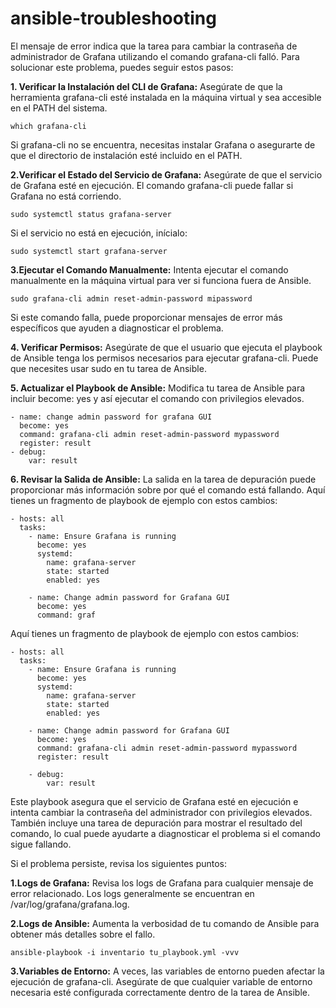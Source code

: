 # ansible-troubleshooting
El mensaje de error indica que la tarea para cambiar la contraseña de administrador de Grafana utilizando el comando grafana-cli falló. Para solucionar este problema, puedes seguir estos pasos:

**1. Verificar la Instalación del CLI de Grafana:** Asegúrate de que la herramienta grafana-cli esté instalada en la máquina virtual y sea accesible en el PATH del sistema.
```
which grafana-cli
```
Si grafana-cli no se encuentra, necesitas instalar Grafana o asegurarte de que el directorio de instalación esté incluido en el PATH.

**2.Verificar el Estado del Servicio de Grafana:** Asegúrate de que el servicio de Grafana esté en ejecución. El comando grafana-cli puede fallar si Grafana no está corriendo.
```
sudo systemctl status grafana-server
```
Si el servicio no está en ejecución, inícialo:
```
sudo systemctl start grafana-server
```
**3.Ejecutar el Comando Manualmente:** Intenta ejecutar el comando manualmente en la máquina virtual para ver si funciona fuera de Ansible.
```
sudo grafana-cli admin reset-admin-password mipassword
```
Si este comando falla, puede proporcionar mensajes de error más específicos que ayuden a diagnosticar el problema.

**4. Verificar Permisos:** Asegúrate de que el usuario que ejecuta el playbook de Ansible tenga los permisos necesarios para ejecutar grafana-cli. Puede que necesites usar sudo en tu tarea de Ansible.

**5. Actualizar el Playbook de Ansible:** Modifica tu tarea de Ansible para incluir become: yes y así ejecutar el comando con privilegios elevados.
```
- name: change admin password for grafana GUI
  become: yes
  command: grafana-cli admin reset-admin-password mypassword
  register: result
- debug:
    var: result
```


**6. Revisar la Salida de Ansible:** La salida en la tarea de depuración puede proporcionar más información sobre por qué el comando está fallando.
Aquí tienes un fragmento de playbook de ejemplo con estos cambios:
```
- hosts: all
  tasks:
    - name: Ensure Grafana is running
      become: yes
      systemd:
        name: grafana-server
        state: started
        enabled: yes

    - name: Change admin password for Grafana GUI
      become: yes
      command: graf
```
Aquí tienes un fragmento de playbook de ejemplo con estos cambios:

```
- hosts: all
  tasks:
    - name: Ensure Grafana is running
      become: yes
      systemd:
        name: grafana-server
        state: started
        enabled: yes

    - name: Change admin password for Grafana GUI
      become: yes
      command: grafana-cli admin reset-admin-password mypassword
      register: result

    - debug:
        var: result
```
Este playbook asegura que el servicio de Grafana esté en ejecución e intenta cambiar la contraseña del administrador con privilegios elevados. También incluye una tarea de depuración para mostrar el resultado del comando, lo cual puede ayudarte a diagnosticar el problema si el comando sigue fallando.



Si el problema persiste, revisa los siguientes puntos:

**1.Logs de Grafana:** Revisa los logs de Grafana para cualquier mensaje de error relacionado. Los logs generalmente se encuentran en /var/log/grafana/grafana.log.

**2.Logs de Ansible:** Aumenta la verbosidad de tu comando de Ansible para obtener más detalles sobre el fallo.
```
ansible-playbook -i inventario tu_playbook.yml -vvv
```
**3.Variables de Entorno:** A veces, las variables de entorno pueden afectar la ejecución de grafana-cli. Asegúrate de que cualquier variable de entorno necesaria esté configurada correctamente dentro de la tarea de Ansible.
